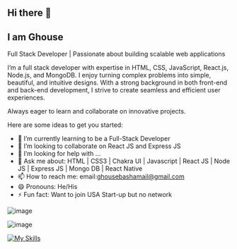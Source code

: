 ## Hi there 👋
## I am Ghouse
Full Stack Developer | Passionate about building scalable web applications

I’m a full stack developer with expertise in HTML, CSS, JavaScript, React.js, Node.js, and MongoDB. I enjoy turning complex problems into simple, beautiful, and intuitive designs. With a strong background in both front-end and back-end development, I strive to create seamless and efficient user experiences.

Always eager to learn and collaborate on innovative projects.

Here are some ideas to get you started:

- 🌱 I’m currently learning to be a Full-Stack Developer
- 👯 I’m looking to collaborate on React JS and Express JS
- 🤔 I’m looking for help with ...
- 💬 Ask me about: HTML | CSS3 | Chakra UI | Javascript | React JS | Node JS | Express JS | Mongo DB | React Native 
- 📫 How to reach me:  email:ghousebashamail@gmail.com  
- 😄 Pronouns: He/His
- ⚡ Fun fact: Want to join USA Start-up but no network


![image](https://github.com/user-attachments/assets/46cdedb6-ae3c-4415-a722-b5b942b560dd)

![image](https://github.com/user-attachments/assets/c8cdccc3-1cc7-4d40-87b5-a6a72d92d0bd)





[![My Skills](https://skillicons.dev/icons?i=html,css,javascript,react,nodejs,expressjs,mongodb,reactnative&perline=3)](https://skillicons.dev)


